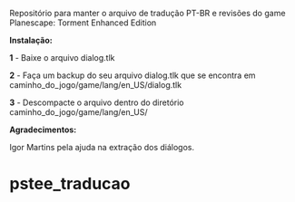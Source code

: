 Repositório para manter o arquivo de tradução PT-BR e revisões do game Planescape: Torment Enhanced Edition



**Instalação:**


**1** - Baixe o arquivo dialog.tlk

**2** - Faça um backup do seu arquivo dialog.tlk que se encontra em caminho_do_jogo/game/lang/en_US/dialog.tlk

**3** - Descompacte o arquivo dentro do diretório caminho_do_jogo/game/lang/en_US/


**Agradecimentos:**

Igor Martins pela ajuda na extração dos diálogos.


# pstee_traducao
